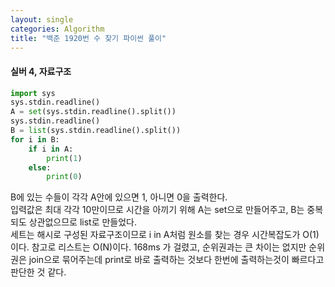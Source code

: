 ```yaml
---
layout: single
categories: Algorithm
title: "백준 1920번 수 찾기 파이썬 풀이"
---
```

#### 실버 4, 자료구조

```py
import sys
sys.stdin.readline()
A = set(sys.stdin.readline().split())
sys.stdin.readline()
B = list(sys.stdin.readline().split())
for i in B:
    if i in A:
        print(1)
    else:
        print(0)
```

B에 있는 수들이 각각 A안에 있으면 1, 아니면 0을 출력한다.<br>
입력값은 최대 각각 10만이므로 시간을 아끼기 위해 A는 set으로 만들어주고, B는 중복되도 상관없으므로 list로 만들었다.<br>
세트는 해시로 구성된 자료구조이므로 i in A처럼 원소를 찾는 경우 시간복잡도가 O(1)이다. 참고로 리스트는 O(N)이다.
168ms 가 걸렸고, 순위권과는 큰 차이는 없지만 순위권은 join으로 묶어주는데 print로 바로 출력하는 것보다 한번에 출력하는것이 빠르다고 판단한 것 같다.<br>
